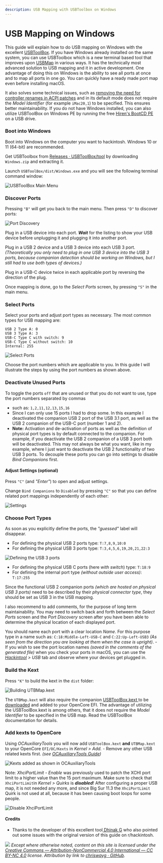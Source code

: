 ```yaml
---
description: USB Mapping with USBToolbox on Windows
---
```


# USB Mapping on Windows

This guide will explain how to do USB mapping on Windows with the excellent [USBToolBox](https://github.com/USBToolBox/tool). If you have Windows already installed on the same system, you can use USBToolbox which is a new terminal based tool that improves upon [USBMap](https://github.com/corpnewt/USBMap) in various ways. It has the technically most advanced solution to USB mapping and it in active development. One advantage of doing this on Windows is the ability to see all ports at once and to map all ports in one go. You can quickly have a ready made port map even before installing macOS.

It also solves some technical issues, such as [removing the need for controller renames in ACPI patches](https://github.com/USBToolBox/kext) and in its default mode does not require the _Model Identifier_ (for example `iMac20,1`) to be specified. This ensures better maintainability. If you do not have Windows installed, you can also utilize USBToolBox on Windows PE by running the free [Hiren's BootCD PE](https://www.hirensbootcd.org) on a USB drive.

### Boot into Windows

Boot into Windows on the computer you want to hackintosh. Windows 10 or 11 (64-bit) are recommended.

Get USBToolbox from [Releases · USBToolBox/tool](https://github.com/USBToolBox/tool/releases) by downloading `Windows.zip` and extracting it.

Launch `USBToolBox/dist/Windows.exe` and you will see the following terminal command window:

![USBToolBox Main Menu](<../.gitbook/assets/image (1) (1).png>)

### Discover Ports

Pressing `"B"` will get you back to the main menu. Then  press `"D"` to discover ports:

![Port Discovery](../.gitbook/assets/USBToolbox-03.PNG)

Plug in a USB device into each port. _**Wait**_ for the listing to show your USB device before unplugging it and plugging it into another port.

Plug in a USB 2 device and a USB 3 device into each USB 3 port. _(Theoretically you only need to plug in one USB 3 device into the USB 3 ports, because companion detection should be working on Windows, but I still had to use both types of devices.)_

Plug in a USB-C device twice in each applicable port by reversing the direction of the plug.

Once mapping is done, go to the _Select Ports_ screen, by pressing `"S"` in the main menu.

### Select Ports

Select your ports and adjust port types as necessary. The most common types for USB mapping are:

```
USB 2 Type A: 0
USB 3 Type A: 3
USB-C Type C with switch: 9
USB-C Type C without switch: 10
Internal: 255
```

![Select Ports](../.gitbook/assets/USBToolbox-04.PNG)

Choose the port numbers which are applicable to you. In this guide I will illustrate the steps by using the port numbers as shown above.

### Deactivate Unused Ports

To toggle the ports `off` that are unused or that you do not want to use, type the port numbers separated by commas

* such as: `1,2,11,12,13,15,16`
* Since I can only use 15 ports I had to drop some. In this example I deactivated the companion USB 2 port of the USB 3.1 port, as well as the USB 2 companion of the USB-C port (number 1 and 2).
* **Note:** Activation and de-activation of ports as well as the definition of physical port types is by default connected to the companion. For example, if you deactivate the USB 2 companion of a USB 3 port both will be deactivated. This may not always be what you want, like in my example, where I just want to deactivate the USB 2 functionality of two USB 3 ports. To decouple these ports you can go into settings to disable _Bind Companions_ first.

#### Adjust Settings (optional)

Press `"C"` (and _"Enter"_) to open and adjust settings.

Change `Bind Companions` to `Disabled` by pressing `"C"` so that you can define related port mappings independently of each other:

![Settings](../.gitbook/assets/USBToolbox-02.PNG)

###

### Choose Port Types

As soon as you explicitly define the ports, the _"guessed"_ label will disappear.

* For defining the physical USB 2 ports type: `T:7,8,9,10:0`
* For defining the physical USB 3 ports type: `T:3,4,5,6,19,20,21,22:3`

![Defining the USB 3 ports](../.gitbook/assets/USBToolbox-04b.PNG)

* For defining the physical USB C ports (here _with switch_) type: `T:18:9`
* For defining the internal port type _(without outside user access)_: `T:17:255`

Since the functional USB 2 companion ports _(which are hosted on physical USB 3 ports)_ need to be described by their _physical connector type_, they should be set as USB 3 in the USB mapping.

I also recommend to add comments, for the purpose of long term maintainability. You may need to switch back and forth between the _Select Ports_ screen and the _Port Discovery_ screen after you have been able to determine the physical location of each displayed port.

You should name each port with a clear location _Name_. For this purpose type in a name such as: `C:18:Middle-Left-USB-C` and `C:22:Up-Left-USB3` _(As seen from the direction you are looking at them when the case is upright)_. - If you wish to see the port location names _(saved in the comments of the generated file)_ when you check your ports in macOS, you can use the [_Hackintool_](https://github.com/headkaze/Hackintool) _> USB_ tab and observe where your devices get plugged in.

### Build the Kext

Press `"K"` to build the kext in the `dist` folder:

![Building UTBMap.kext](<../.gitbook/assets/USBToolbox-05 (1).PNG>)

The `UTBMap.kext` will also require the companion [USBToolBox.kext ](https://github.com/USBToolBox/kext)to be [downloaded](https://github.com/USBToolBox/kext/releases) and added to your OpenCore EFI. The advantage of utilizing the USBToolBox.kext is among others, that it does not require the _Model Identifier_ to be specified in the USB map. Read the USBToolBox documentation for details.

### Add kexts to OpenCore

Using _OCAuxiliaryTools_ you will now add `USBToolBox.kext` **and** `UTBMap.kext` to your OpenCore `EFI/OC/Kexts` in _Kernel > Add. -_ Remove any other USB related kexts first. _(see_ [_OCAuxiliaryTools Guide_](https://chriswayg.gitbook.io/opencore-visual-beginners-guide/step-by-step/oc-auxiliary-tools)_)_

![Kexts added as shown in OCAuxiliaryTools](<../.gitbook/assets/image (3) (1).png>)

Note: _XhciPortLimit - Enable_ was previously used to patch the XCHI port limit to a higher value than the 15 port maximum. Make sure to check that `XhciPortLimit`in _Kernel > Quirks_ is _**disabled**_! After configuring a proper USB map, it is not needed any more, and since Big Sur 11.3 the `XhciPortLimit` Quirk is not used at all, because it has been causing boot loops for some people.

![Disable XhciPortLimit](<../.gitbook/assets/image (4) (1).png>)

#### Credits

* Thanks to the developer of this excellent tool[ Dhinak G](https://github.com/dhinakg) who also pointed out some issues with the original version of this guide on r/hackintosh.

![](../.gitbook/assets/by-nc-license.svg) _Except where otherwise noted, content on this site is licensed under the_ [_Creative Commons — Attribution-NonCommercial 4.0 International — CC BY-NC 4.0_](https://creativecommons.org/licenses/by-nc/4.0/) _license. Attribution by link to_ [_chriswayg · GitHub_](https://github.com/chriswayg)_._
